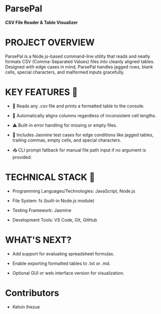 # ParsePal
**CSV File Reader & Table Visualizer**

# PROJECT OVERVIEW
ParsePal is a Node.js-based command-line utility that reads and neatly formats CSV (Comma-Separated Values) files into cleanly aligned tables. Designed with edge cases in mind, ParsePal handles jagged rows, blank cells, special characters, and malformed inputs gracefully.

# KEY FEATURES 🔑
- 🧾 Reads any .csv file and prints a formatted table to the console.

- 📏 Automatically aligns columns regardless of inconsistent cell lengths.

- ⚠️ Built-in error handling for missing or empty files.

- 🧪 Includes Jasmine test cases for edge conditions like jagged tables, trailing commas, empty cells, and special characters.

- 📥 CLI prompt fallback for manual file path input if no argument is provided.


# TECHNICAL STACK 🧱
- Programming Languages/Technologies: JavaScript, Node.js

- File System: fs (built-in Node.js module)

- Testing Framework: Jasmine

- Development Tools: VS Code, Git, GitHub

# WHAT'S NEXT?
- Add support for evaluating spreadsheet formulas.

- Enable exporting formatted tables to .txt or .md.

- Optional GUI or web interface version for visualization.


# Contributors 
- Kelvin Ihezue

